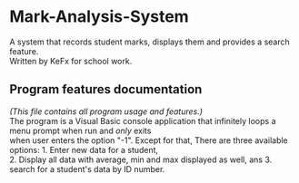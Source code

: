 # Mark-Analysis-System
A system that records student marks, displays them and provides a search feature. <br/>
Written by KeFx for school work.

## Program features documentation
*(This file contains all program usage and features.)* <br/>
The program is a Visual Basic console application that infinitely loops a menu prompt when run and *only* exits <br/>
when user enters the option "-1". Except for that, There are three available options: 1. Enter new data for a student,<br/>
2. Display all data with average, min and max displayed as well, ans 3. search for a student's data by ID number. <br/>